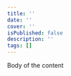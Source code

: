 ```yaml
---
title: ''
date: ''
cover: ''
isPublished: false
description: ''
tags: []
---
```


Body of the content
